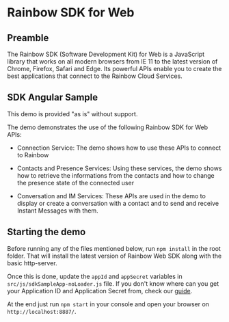 # Rainbow SDK for Web

Preamble
--------
The Rainbow SDK (Software Development Kit) for Web is a JavaScript library that works on all modern browsers from IE 11 to the latest version of Chrome, Firefox, Safari and Edge. Its powerful APIs enable you to create the best applications that connect to the Rainbow Cloud Services.

SDK Angular Sample
------------------

This demo is provided "as is" without support.

The demo demonstrates the use of the following Rainbow SDK for Web APIs:

- Connection Service: The demo shows how to use these APIs to connect to Rainbow

- Contacts and Presence Services: Using these services, the demo shows how to retrieve the informations from the contacts and how to change the presence state of the connected user

- Conversation and IM Services: These APIs are used in the demo to display or create a conversation with a contact and to send and receive Instant Messages with them.

Starting the demo
-----------------

Before running any of the files mentioned below, run `npm install` in the root folder. That will install the latest version of Rainbow Web SDK along with the basic http-server.

Once this is done, update the `appId` and `appSecret` variables in `src/js/sdkSampleApp-noLoader.js` file. If you don't know where can you get your Application ID and Application Secret from, check our [guide](https://hub.openrainbow.com/#/documentation/doc/sdk/web/guides/Adding_id_and_secret_key).

At the end just run `npm start` in your console and open your browser on `http://localhost:8887/`.
